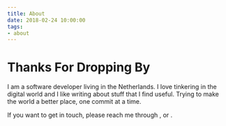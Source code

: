 ```yaml
---
title: About
date: 2018-02-24 10:00:00
tags:
- about
---
```


# Thanks For Dropping By

I am a software developer living in the Netherlands. I love tinkering in the digital world and I like writing about stuff that I find useful. Trying to make the world a better place, one commit at a time.

If you want to get in touch, please reach me through <a class="icon" target="_blank" href="https://tr.linkedin.com/in/ssasoglu"><i class="fa fa-linkedin"></i></a>, <a class="icon" target="_blank" href="https://twitter.com/ssasoglu"><i class="fa fa-twitter"></i></a> or <a class="icon" target="_blank" href="http://github.com/nerdomancer"><i class="fa fa-github"></i></a>. 